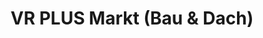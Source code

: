 ---
title: "VR PLUS Markt (Bau & Dach)"
url: /osterburg-altmark/vr-plus-markt-bau-und-dach/
shop: Allgemein
---